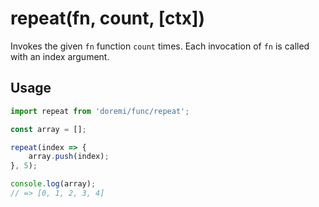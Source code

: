 # repeat(fn, count, [ctx])

Invokes the given `fn` function `count` times. Each invocation of `fn` is called with an index argument.

## Usage

```js
import repeat from 'doremi/func/repeat';

const array = [];

repeat(index => {
    array.push(index);
}, 5);

console.log(array);
// => [0, 1, 2, 3, 4]
```
